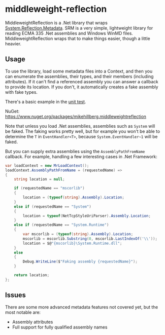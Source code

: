 # middleweight-reflection

MiddleweightReflection is a .Net library that wraps [System.Reflection.Metadata](https://www.nuget.org/packages/System.Reflection.Metadata/).
SRM is a very simple, lightweight library for reading ECMA 335 .Net assemblies and Windows WinMD files.
MiddleweightReflection wraps that to make things easier, though a little heavier.

## Usage

To use the library, load some metadata files into a Context, and then you can enumerate the assemblies,
their types, and their members (including attributes). If it can't find a referenced assembly you can
answer a callback to provide its location. If you don't, it automatically creates a fake assembly
with fake types.

There's a basic example in the [unit test](https://github.com/MikeHillberg/middleweight-reflection/blob/main/Test/UnitTest1.cs).

NuGet: https://www.nuget.org/packages/mikehillberg.middleweightreflection

Note that unless you load .Net assemblies, assemblies such as `System` will be faked.
The faking works pretty well, but for example you won't be able to determine the `T` in `EventHandler<T>`,
because `System.EventHandler~1` will be faked.

But you can supply extra assemblies using the `AssemblyPathFromName` callback.
For example, handling a few interesting cases in .Net Framework:

```cs
var loadContext = new MrLoadContext();
loadContext.AssemblyPathFromName = (requestedName) =>
{
    string location = null;

    if (requestedName == "mscorlib")
    {
        location = (typeof(string).Assembly).Location;
    }
    else if (requestedName == "System")
    {
        location = typeof(NetTcpStyleUriParser).Assembly.Location;
    }
    else if (requestedName == "System.Runtime")
    {
        var mscorlib = (typeof(string).Assembly).Location;
        mscorlib = mscorlib.Substring(0, mscorlib.LastIndexOf('\\'));
        location = $@"{mscorlib}\System.Runtime.dll";
    }
    else
    {
        Debug.WriteLine($"Faking assembly {requestedName}");
    }

    return location;
};
```

## Issues

There are some more advanced metadata features not covered yet, but the most notable are:
* Assembly attributes
* Full support for fully qualified assembly names

